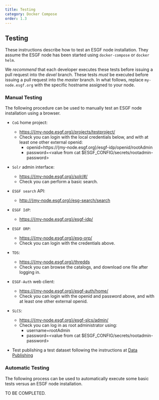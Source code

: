 ```yaml
---
title: Testing
category: Docker Compose
order: 1.3
---
```


## Testing

These instructions describe how to test an ESGF node installation. They assume
the ESGF node has been started using `docker-compose` or `docker helm`.

We *recommend* that each developer executes these tests before issuing a pull request into the *devel* branch.
These tests *must* be executed before issuing a pull request into the *master* branch.
In what follows, replace `my-node.esgf.org` with the specific hostname assigned to your node.

### Manual Testing

The following procedure can be used to manually test an ESGF node installation using a browser.

* `CoG` home project:
	* <https://{my-node.esgf.org}/projects/testproject/>
	* Check you can login with the local credentials below, and with at least one other external openid:
		* openid=https://{my-node.esgf.org}/esgf-idp/openid/rootAdmin
		* password=<value from cat $ESGF_CONFIG/secrets/rootadmin-password>

* `Solr` admin interface:
	* <https://{my-node.esgf.org}/solr/#/>
	* Check you can perform a basic search.

* `ESGF search` API:
	* <http://{my-node.esgf.org}/esg-search/search>

* `ESGF IdP`:
	* <https://{my-node.esgf.org}/esgf-idp/>

* `ESGF ORP`:
	* <https://{my-node.esgf.org}/esg-orp/>
	* Check you can login with the credentials above.

* `TDS`:
	* <https://{my-node.esgf.org}/thredds>
	* Check you can browse the catalogs, and download one file after logging in.

* `ESGF-Auth` web client:
	* <https://{my-node.esgf.org}/esgf-auth/home/>
	* Check you can login with the openid and password above, and with at least one other external openid.

* `SLCS`:
	* <https://{my-node.esgf.org}/esgf-slcs/admin/>
	* Check you can log in as root administrator using:
		* username=rootAdmin
		* password=<value from cat $ESGF_CONFIG/secrets/rootadmin-password>

* Test publishing a test dataset following the instructions at [Data Publishing](/usage/publishing/)

### Automatic Testing

The following process can be used to automatically execute some basic tests versus an ESGF node installation.

TO BE COMPLETED.
